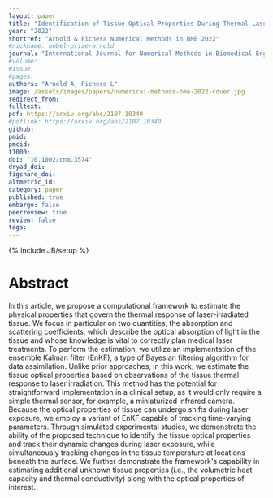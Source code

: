 ```yaml
---
layout: paper
title: "Identification of Tissue Optical Properties During Thermal Laser-Tissue Interactions: An Ensemble Kalman Filter-Based Approach"
year: "2022"
shortref: "Arnold & Fichera Numerical Methods in BME 2022"
#nickname: nobel-prize-arnold
journal: "International Journal for Numerical Methods in Biomedical Engineering"
#volume:
#issue:
#pages:
authors: "Arnold A, Fichera L"
image: /assets/images/papers/numerical-methods-bme-2022-cover.jpg
redirect_from:
fulltext:
pdf: https://arxiv.org/abs/2107.10340
#pdflink: https://arxiv.org/abs/2107.10340
github:
pmid:
pmcid:
f1000:
doi: "10.1002/cnm.3574"
dryad_doi:
figshare_doi:
altmetric_id:
category: paper
published: true
embargo: false
peerreview: true
review: false
tags:
---
```

{% include JB/setup %}

# Abstract
In this article, we propose a computational framework to estimate the physical properties that govern the thermal response of laser-irradiated tissue. We focus in particular on two quantities, the absorption and scattering coefficients, which describe the optical absorption of light in the tissue and whose knowledge is vital to correctly plan medical laser treatments. To perform the estimation, we utilize an implementation of the ensemble Kalman filter (EnKF), a type of Bayesian filtering algorithm for data assimilation. Unlike prior approaches, in this work, we estimate the tissue optical properties based on observations of the tissue thermal response to laser irradiation. This method has the potential for straightforward implementation in a clinical setup, as it would only require a simple thermal sensor, for example, a miniaturized infrared camera. Because the optical properties of tissue can undergo shifts during laser exposure, we employ a variant of EnKF capable of tracking time-varying parameters. Through simulated experimental studies, we demonstrate the ability of the proposed technique to identify the tissue optical properties and track their dynamic changes during laser exposure, while simultaneously tracking changes in the tissue temperature at locations beneath the surface. We further demonstrate the framework's capability in estimating additional unknown tissue properties (i.e., the volumetric heat capacity and thermal conductivity) along with the optical properties of interest.
